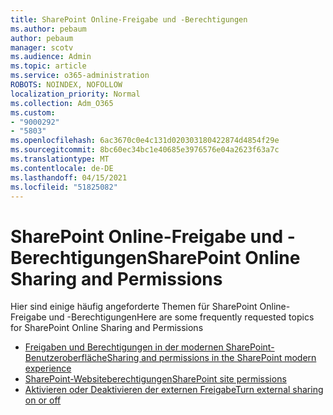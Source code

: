 ```yaml
---
title: SharePoint Online-Freigabe und -Berechtigungen
ms.author: pebaum
author: pebaum
manager: scotv
ms.audience: Admin
ms.topic: article
ms.service: o365-administration
ROBOTS: NOINDEX, NOFOLLOW
localization_priority: Normal
ms.collection: Adm_O365
ms.custom:
- "9000292"
- "5803"
ms.openlocfilehash: 6ac3670c0e4c131d020303180422874d4854f29e
ms.sourcegitcommit: 8bc60ec34bc1e40685e3976576e04a2623f63a7c
ms.translationtype: MT
ms.contentlocale: de-DE
ms.lasthandoff: 04/15/2021
ms.locfileid: "51825082"
---
```

# <a name="sharepoint-online-sharing-and-permissions"></a><span data-ttu-id="9899d-102">SharePoint Online-Freigabe und -Berechtigungen</span><span class="sxs-lookup"><span data-stu-id="9899d-102">SharePoint Online Sharing and Permissions</span></span>

<span data-ttu-id="9899d-103">Hier sind einige häufig angeforderte Themen für SharePoint Online-Freigabe und -Berechtigungen</span><span class="sxs-lookup"><span data-stu-id="9899d-103">Here are some frequently requested topics for SharePoint Online Sharing and Permissions</span></span>

- [<span data-ttu-id="9899d-104">Freigaben und Berechtigungen in der modernen SharePoint-Benutzeroberfläche</span><span class="sxs-lookup"><span data-stu-id="9899d-104">Sharing and permissions in the SharePoint modern experience</span></span>](https://docs.microsoft.com/sharepoint/modern-experience-sharing-permissions)
- [<span data-ttu-id="9899d-105">SharePoint-Websiteberechtigungen</span><span class="sxs-lookup"><span data-stu-id="9899d-105">SharePoint site permissions</span></span>](https://docs.microsoft.com/sharepoint/customize-sharepoint-site-permissions)
- [<span data-ttu-id="9899d-106">Aktivieren oder Deaktivieren der externen Freigabe</span><span class="sxs-lookup"><span data-stu-id="9899d-106">Turn external sharing on or off</span></span>](https://docs.microsoft.com/sharepoint/turn-external-sharing-on-or-off)